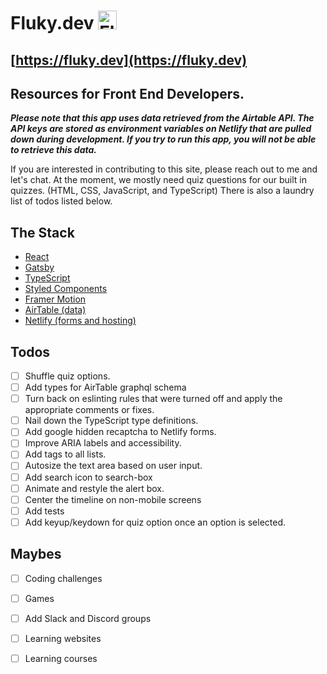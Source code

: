 # Fluky.dev <img src="https://res.cloudinary.com/gojutin/image/upload/v1566927084/Fluky.dev/flukydev-icon-192.png" alt="Fluk.dev icon" height="30"/>


## [https://fluky.dev](https://fluky.dev)

## Resources for Front End Developers.

***Please note that this app uses data retrieved from the Airtable API. The API keys are stored as environment variables on Netlify that are pulled down during development. If you try to run this app, you will not be able to retrieve this data.***

If you are interested in contributing to this site, please reach out to me and let's chat. At the moment, we mostly need quiz questions for our built in quizzes. (HTML, CSS, JavaScript, and TypeScript) There is also a laundry list of todos listed below. 

## The Stack

- [React](https://reactjs.org/)
- [Gatsby](https://www.gatsbyjs.org/)
- [TypeScript](https://www.typescriptlang.org/)
- [Styled Components](https://www.styled-components.com/)
- [Framer Motion](https://www.framer.com/motion/)
- [AirTable (data)](https://airtable.com/)
- [Netlify (forms and hosting)](https://www.netlify.com/)

## Todos

- [ ] Shuffle quiz options.
- [ ] Add types for AirTable graphql schema
- [ ] Turn back on eslinting rules that were turned off and apply the appropriate comments or fixes.
- [ ] Nail down the TypeScript type definitions.
- [ ] Add google hidden recaptcha to Netlify forms.
- [ ] Improve ARIA labels and accessibility.
- [ ] Add tags to all lists.
- [ ] Autosize the text area based on user input.
- [ ] Add search icon to search-box
- [ ] Animate and restyle the alert box.
- [ ] Center the timeline on non-mobile screens
- [ ] Add tests
- [ ] Add keyup/keydown for quiz option once an option is selected.

## Maybes

- [ ] Coding challenges
- [ ] Games
- [ ] Add Slack and Discord groups
- [ ] Learning websites
- [ ] Learning courses


